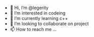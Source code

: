 - 👋 Hi, I’m @legerity
- 👀 I’m interested in codeing
- 🌱 I’m currently learning c++
- 💞️ I’m looking to collaborate on project
- 📫 How to reach me ...

<!---
legerity/legerity is a ✨ special ✨ repository because its `README.md` (this file) appears on your GitHub profile.
You can click the Preview link to take a look at your changes.
--->
